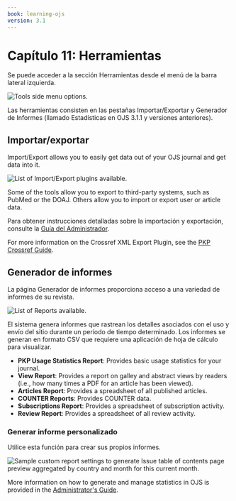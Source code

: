 ```yaml
---
book: learning-ojs
version: 3.1
---
```


# Capítulo 11: Herramientas

Se puede acceder a la sección Herramientas desde el menú de la barra lateral izquierda.

![Tools side menu options.](./assets/learning-ojs3.1-jm-users-tools.png)

Las herramientas consisten en las pestañas Importar/Exportar y Generador de Informes (llamado Estadísticas en OJS 3.1.1 y versiones anteriores).

## Importar/exportar

Import/Export allows you to easily get data out of your OJS journal and get data into it.

![List of Import/Export plugins available.](./assets/learning-ojs3.1-jm-users-tools-import.png)

Some of the tools allow you to export to third-party systems, such as PubMed or the DOAJ. Others allow you to import or export user or article data.

Para obtener instrucciones detalladas sobre la importación y exportación, consulte la [Guía del Administrador](https://docs.pkp.sfu.ca/admin-guide/en/data-import-and-export).

For more information on the Crossref XML Export Plugin, see the [PKP Crossref Guide](https://docs.pkp.sfu.ca/crossref-ojs-manual/en/).

## Generador de informes

La página Generador de informes proporciona acceso a una variedad de informes de su revista.

![List of Reports available.](./assets/learning-ojs3.1-jm-users-tools-stats.png)

El sistema genera informes que rastrean los detalles asociados con el uso y envío del sitio durante un período de tiempo determinado. Los informes se generan en formato CSV que requiere una aplicación de hoja de cálculo para visualizar.

- **PKP Usage Statistics Report**: Provides basic usage statistics for your journal.
- **View Report**: Provides a report on galley and abstract views by readers \(i.e., how many times a PDF for an article has been viewed\).
- **Articles Report**: Provides a spreadsheet of all published articles.
- **COUNTER Reports**: Provides COUNTER data.
- **Subscriptions Report**: Provides a spreadsheet of subscription activity.
- **Review Report**: Provides a spreadsheet of all review activity.


### Generar informe personalizado

Utilice esta función para crear sus propios informes.

![Sample custom report settings to generate Issue table of contents page preview aggregated by country and month for this current month.](./assets/learning-ojs3.1-jm-users-tools-stats-custom.png)

More information on how to generate and manage statistics in OJS is provided in the [Administrator's Guide](https://docs.pkp.sfu.ca/admin-guide/en/statistics).
